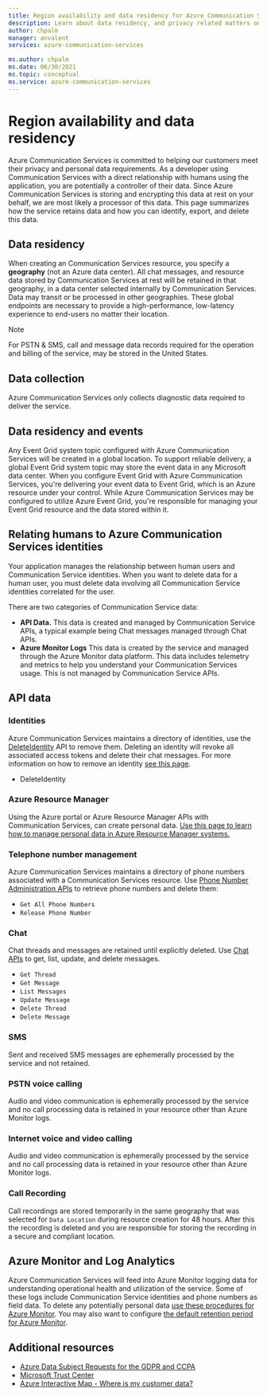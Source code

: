 ```yaml
---
title: Region availability and data residency for Azure Communication Services
description: Learn about data residency, and privacy related matters on Azure Communication Services
author: chpalm
manager: anvalent
services: azure-communication-services

ms.author: chpalm
ms.date: 06/30/2021
ms.topic: conceptual
ms.service: azure-communication-services
---
```


# Region availability and data residency

Azure Communication Services is committed to helping our customers meet their privacy and personal data requirements. As a developer using Communication Services with a direct relationship with humans using the application, you are potentially a controller of their data. Since Azure Communication Services is storing and encrypting this data at rest on your behalf, we are most likely a processor of this data. This page summarizes how the service retains data and how you can identify, export, and delete this data.

## Data residency

When creating an Communication Services resource, you specify a **geography** (not an Azure data center). All chat messages, and resource data stored by Communication Services at rest will be retained in that geography, in a data center selected internally by Communication Services. Data may transit or be processed in other geographies. These global endpoints are necessary to provide a high-performance, low-latency experience to end-users no matter their location.

> [!NOTE]
> For PSTN & SMS, call and message data records required for the operation and billing of the service, may be stored in the United States.

## Data collection

Azure Communication Services only collects diagnostic data required to deliver the service. 

## Data residency and events

Any Event Grid system topic configured with Azure Communication Services will be created in a global location. To support reliable delivery, a global Event Grid system topic may store the event data in any Microsoft data center. When you configure Event Grid with Azure Communication Services, you're delivering your event data to Event Grid, which is an Azure resource under your control. While Azure Communication Services may be configured to utilize Azure Event Grid, you're responsible for managing your Event Grid resource and the data stored within it.

## Relating humans to Azure Communication Services identities

Your application manages the relationship between human users and Communication Service identities. When you want to delete data for a human user, you must delete data involving all Communication Service identities correlated for the user.

There are two categories of Communication Service data:
- **API Data.** This data is created and managed by Communication Service APIs, a typical example being Chat messages managed through Chat APIs.
- **Azure Monitor Logs** This data is created by the service and managed through the Azure Monitor data platform. This data includes telemetry and metrics to help you understand your Communication Services usage. This is not managed by Communication Service APIs.

## API data

### Identities

Azure Communication Services maintains a directory of identities, use the [DeleteIdentity](/rest/api/communication/communicationidentity/communication-identity/delete) API to remove them. Deleting an identity will revoke all associated access tokens and delete their chat messages. For more information on how to remove an identity [see this page](../quickstarts/access-tokens.md).

- DeleteIdentity

### Azure Resource Manager

Using the Azure portal or Azure Resource Manager APIs with Communication Services, can create personal data. [Use this page to learn how to manage personal data in Azure Resource Manager systems.](../../azure-resource-manager/management/resource-manager-personal-data.md)

### Telephone number management

Azure Communication Services maintains a directory of phone numbers associated with a Communication Services resource. Use [Phone Number Administration APIs](/rest/api/communication/phonenumbers) to retrieve phone numbers and delete them:

- `Get All Phone Numbers`
- `Release Phone Number`

### Chat

Chat threads and messages are retained until explicitly deleted. Use [Chat APIs](/rest/api/communication/chat/chatthread) to get, list, update, and delete messages.

- `Get Thread`
- `Get Message`
- `List Messages`
- `Update Message`
- `Delete Thread`
- `Delete Message`

### SMS

Sent and received SMS messages are ephemerally processed by the service and not retained.

### PSTN voice calling

Audio and video communication is ephemerally processed by the service and no call processing data is retained in your resource other than Azure Monitor logs.

### Internet voice and video calling

Audio and video communication is ephemerally processed by the service and no call processing data is retained in your resource other than Azure Monitor logs.

### Call Recording

Call recordings are stored temporarily in the same geography that was selected for ```Data Location``` during resource creation for 48 hours. After this the recording is deleted and you are responsible for storing the recording in a secure and compliant location.

## Azure Monitor and Log Analytics

Azure Communication Services will feed into Azure Monitor logging data for understanding operational health and utilization of the service. Some of these logs include Communication Service identities and phone numbers as field data. To delete any potentially personal data [use these procedures for Azure Monitor](../../azure-monitor/logs/personal-data-mgmt.md). You may also want to configure [the default retention period for Azure Monitor](../../azure-monitor/logs/manage-cost-storage.md).

## Additional resources

- [Azure Data Subject Requests for the GDPR and CCPA](/microsoft-365/compliance/gdpr-dsr-azure)
- [Microsoft Trust Center](https://www.microsoft.com/trust-center/privacy/data-location)
- [Azure Interactive Map - Where is my customer data?](https://azuredatacentermap.azurewebsites.net/)
